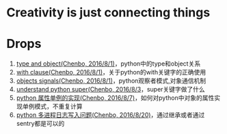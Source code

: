 # Creativity is just connecting things

# Drops

1. [type and object(Chenbo, 2016/8/1)](http://www.cafepy.com/article/python_types_and_objects/python_types_and_objects.html)，python中的type和object关系
2. [with clause(Chenbo, 2016/8/1)](https://www.ibm.com/developerworks/cn/opensource/os-cn-pythonwith/)，关于python的with关键字的正确使用
3. [objects signals(Chenbo, 2016/8/1)](https://pythonhosted.org/blinker/)，python观察者模式,对象通信机制
4. [understand python super(Chenbo, 2016/8/3](https://laike9m.com/blog/li-jie-python-super,70/)，super关键字做了什么
5. [python 属性单例的实现(Chenbo, 2016/8/7)](http://python.jobbole.com/85553/)，如何对python中对象的属性实现单例模式，不重复计算
6. [python 多进程日志写入问题(Chenbo, 2016/8/20)](http://lightthewoods.me/2013/11/18/Python%E5%A4%9A%E8%BF%9B%E7%A8%8Blog%E6%97%A5%E5%BF%97%E5%88%87%E5%88%86%E9%94%99%E8%AF%AF%E7%9A%84%E8%A7%A3%E5%86%B3%E6%96%B9%E6%A1%88/)，通过继承或者通过sentry都是可以的
